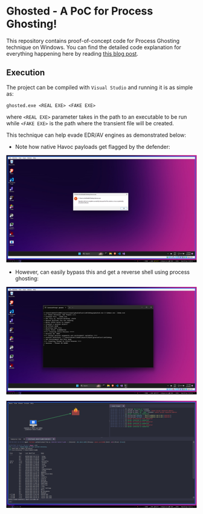 # Ghosted - A PoC for Process Ghosting!

This repository contains proof-of-concept code for Process Ghosting technique on Windows. You can find the detailed code explanation for everything happening here by reading [this blog post](https://whokilleddb.github.io/blogs/posts/process-ghosting/).

## Execution

The project can be compiled with `Visual Studio` and running it is as simple as:

```
ghosted.exe <REAL EXE> <FAKE EXE>
```

where `<REAL EXE>` parameter takes in the path to an executable to be run while `<FAKE EXE>` is the path where the transient file will be created. 

This technique can help evade EDR/AV engines as demonstrated below:

- Note how native Havoc payloads get flagged by the defender:

![](./img/native_havoc.png)


- However, can easily bypass this and get a reverse shell using process ghosting:

![](./img/ghosted_havoc_cl.png)

![](./img/ghosted_havoc.png)